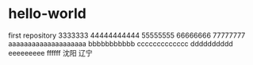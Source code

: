 # hello-world
first repository
3333333
44444444444
55555555
66666666
77777777
aaaaaaaaaaaaaaaaaaaa
bbbbbbbbbbb
ccccccccccccc
dddddddddd
eeeeeeeee
ffffff
沈阳
辽宁
